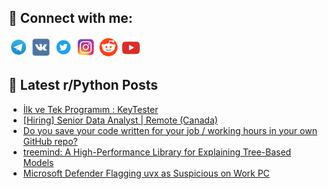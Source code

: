 ## 🔎 Connect with me:
[<img src="https://github.com/bullbesh/bullbesh/blob/main/images/Telegram.png" width="32" height="32" />](https://t.me/bullbesh)
[<img src="https://github.com/bullbesh/bullbesh/blob/main/images/VK.png" width="32" height="32" />](https://vk.com/bullbesh)
[<img src="https://github.com/bullbesh/bullbesh/blob/main/images/Twitter.png" width="32" height="32" />](https://twitter.com/bullbesh1)
[<img src="https://github.com/bullbesh/bullbesh/blob/main/images/Instagram.png" width="32" height="32" />](https://www.instagram.com/bullbesh)
[<img src="https://github.com/bullbesh/bullbesh/blob/main/images/Reddit.png" width="32" height="32" />](https://www.reddit.com/user/bullbesh)
[<img src="https://github.com/bullbesh/bullbesh/blob/main/images/YouTube.png" width="32" height="32" />](https://www.youtube.com/channel/UCtfjRs6uzgq5mfm8S06WTcg)

## 📕 Latest r/Python Posts
<!-- BLOG-POST-LIST:START -->
- [İlk ve Tek Programım : KeyTester](https://www.reddit.com/r/Python/comments/1m7liln/ilk_ve_tek_programım_keytester/)
- [[Hiring] Senior Data Analyst | Remote &lpar;Canada&rpar;](https://www.reddit.com/r/Python/comments/1m7j7se/hiring_senior_data_analyst_remote_canada/)
- [Do you save your code written for your job / working hours in your own GitHub repo?](https://www.reddit.com/r/Python/comments/1m7j432/do_you_save_your_code_written_for_your_job/)
- [treemind: A High-Performance Library for Explaining Tree-Based Models](https://www.reddit.com/r/Python/comments/1m7i7ie/treemind_a_highperformance_library_for_explaining/)
- [Microsoft Defender Flagging uvx as Suspicious on Work PC](https://www.reddit.com/r/Python/comments/1m7hypm/microsoft_defender_flagging_uvx_as_suspicious_on/)
<!-- BLOG-POST-LIST:END -->
